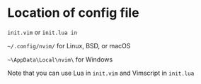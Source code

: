 # Location of config file

`init.vim` or `init.lua in`

`~/.config/nvim/` for Linux, BSD, or macOS

`~\AppData\Local\nvim\` for Windows

Note that you can use Lua in `init.vim` and Vimscript in `init.lua`

